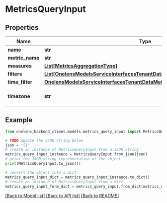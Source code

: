 # MetricsQueryInput


## Properties

Name | Type | Description | Notes
------------ | ------------- | ------------- | -------------
**name** | **str** |  | 
**metric_name** | **str** |  | 
**measures** | [**List[MetricsAggregationType]**](MetricsAggregationType.md) |  | 
**filters** | [**List[OnelensModelsServiceInterfacesTenantDataMetricsServiceFilterCriteriaInput]**](OnelensModelsServiceInterfacesTenantDataMetricsServiceFilterCriteriaInput.md) |  | 
**time_filter** | [**OnelensModelsServiceInterfacesTenantDataMetricsServiceTimeDimensionInput**](OnelensModelsServiceInterfacesTenantDataMetricsServiceTimeDimensionInput.md) |  | 
**timezone** | **str** |  | [optional] [default to 'Asia/Kolkata']

## Example

```python
from onelens_backend_client.models.metrics_query_input import MetricsQueryInput

# TODO update the JSON string below
json = "{}"
# create an instance of MetricsQueryInput from a JSON string
metrics_query_input_instance = MetricsQueryInput.from_json(json)
# print the JSON string representation of the object
print(MetricsQueryInput.to_json())

# convert the object into a dict
metrics_query_input_dict = metrics_query_input_instance.to_dict()
# create an instance of MetricsQueryInput from a dict
metrics_query_input_form_dict = metrics_query_input.from_dict(metrics_query_input_dict)
```
[[Back to Model list]](../README.md#documentation-for-models) [[Back to API list]](../README.md#documentation-for-api-endpoints) [[Back to README]](../README.md)



